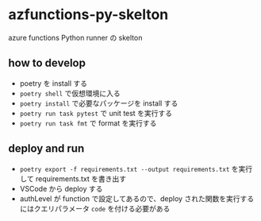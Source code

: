 # azfunctions-py-skelton
azure functions Python runner の skelton

## how to develop
- poetry を install する
- `poetry shell` で仮想環境に入る
- `poetry install` で必要なパッケージを install する
- `poetry run task pytest` で unit test を実行する
- `poetry run task fmt` で format を実行する 

## deploy and run
- `poetry export -f requirements.txt --output requirements.txt` を実行して requirements.txt を書き出す
- VSCode から deploy する
- authLevel が function で設定してあるので、deploy された関数を実行するにはクエリパラメータ `code` を付ける必要がある
